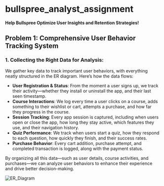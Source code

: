 # bullspree_analyst_assignment
**Help Bullspree Optimize User Insights and Retention Strategies!**

## Problem 1: Comprehensive User Behavior Tracking System

### 1. Collecting the Right Data for Analysis:
We gather key data to track important user behaviors, with everything neatly structured in the ER diagram. Here’s how the data flows:

- **User Registration & Status**: From the moment a user signs up, we track their activity—whether they install or uninstall the app, and their last seen timestamp.
- **Course Interactions**: We log every time a user clicks on a course, adds something to their wishlist or cart, attempts a purchase, and how far they progress in the course.
- **Session Tracking**: Every app session is captured, including when users open or close the app, how long they stay active, which features they use, and their navigation history.
- **Quiz Performance**: We track when users start a quiz, how they respond to each question, how quickly they finish, and their success rates.
- **Purchase Behavior**: Every cart addition, purchase attempt, and completed transaction is logged, along with the payment status.

By organizing all this data—such as user details, course activities, and purchases—we can analyze user behaviors to enhance their experience and drive better decision-making.

![ER_Diagram](https://github.com/user-attachments/assets/b1a34f77-0700-4e0e-93d4-77dae5e4f5c4)
